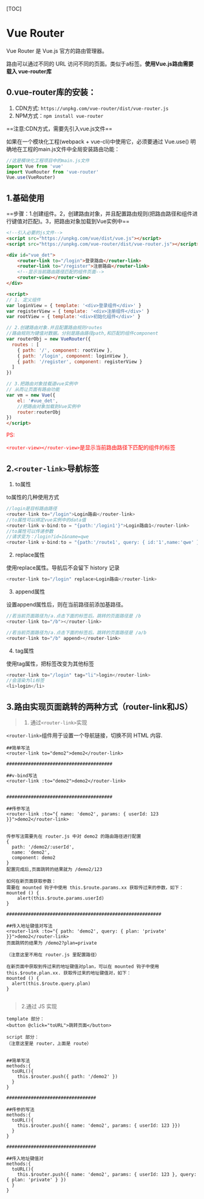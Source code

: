 [TOC]

# Vue Router

Vue Router 是 Vue.js 官方的路由管理器。

路由可以通过不同的 URL 访问不同的页面。类似于a标签。**使用Vue.js路由需要载入 vue-router库**

## 0.vue-router库的安装：

1. CDN方式: `https://unpkg.com/vue-router/dist/vue-router.js`
2. NPM方式：`npm install vue-router`

==注意:CDN方式，需要先引入vue.js文件==

如果在一个模块化工程(webpack + vue-cli)中使用它，必须要通过 Vue.use() 明确地在工程的main.js文件中全局安装路由功能：

```js
//这是模块化工程项目中的main.js文件
import Vue from 'vue'
import VueRouter from 'vue-router'
Vue.use(VueRouter)

```


## 1.基础使用

==步骤：1.创建组件。2，创建路由对象，并且配置路由规则(把路由路径和组件进行键值对匹配)。3，把路由对象加载到Vue实例中==

```html
<!--引入必要的js文件-->
<script src="https://unpkg.com/vue/dist/vue.js"></script>
<script src="https://unpkg.com/vue-router/dist/vue-router.js"></script>

<div id="vue_det">
    <router-link to="/login">登录路由</router-link>
    <router-link to="/register">注册路由</router-link>
    <!--显示当前路由路径匹配的组件页面-->
    <router-view></router-view>
</div>

<script>
// 1. 定义组件
var loginView = { template: '<div>登录组件</div>' }
var registerView = { template: '<div>注册组件</div>' }
var rootView = { template:'<div>初始化组件</div>' }

// 2.创建路由对象.并且配置路由规则routes
//路由规则为键值对数据。分别是路由路径path,和匹配的组件component
var routerObj = new VueRouter({
  routes : [
    { path: '/', component: rootView },
    { path: '/login', component: loginView },
    { path: '/register', component: registerView }
  ]
})

// 3.把路由对象挂载道vue实例中
// 从而让页面有路由功能
var vm = new Vue({
    el: '#vue_det',   
    //把路由对象加载到Vue实例中
    router:routerObj    
})
</script>
```

<font color="red">
PS:

`<router-view></router-view>`是显示当前路由路径下匹配的组件的标签
</font>

## 2.`<router-link>`导航标签

1. to属性

to属性的几种使用方式
```js
//login是目标路由路径
<router-link to="/login">Login路由</router-link>
//to属性可以绑定vue实例中的data值
<router-link v-bind:to = "{path:'/login1'}">Login路由1</router-link>
//to属性可以传递参数
//请求变为：/login?id=1&name=qwe
<router-link v-bind:to = "{path:'/route1', query: { id:'1',name:'qwe' }}">Login路由2</router-link>
```

2. replace属性

使用replace属性。导航后不会留下 history 记录
```js
<router-link to="/login" replace>Login路由</router-link>
```

3. append属性

 设置append属性后，则在当前路径前添加基路径。

 ```js
//若当前页面路径为/a.点击下面的标签后。跳转的页面路径是 /b
<router-link to="/b"></router-link>

//若当前页面路径为/a.点击下面的标签后。跳转的页面路径是 /a/b
<router-link to="/b" append></router-link>
 ```

4. tag属性

使用tag属性，把标签改变为其他标签

```js
<router-link to="/login" tag="li">login</router-link>
//会渲染为li标签
<li>login</li>
```

## 3.路由实现页面跳转的两种方式（router-link和JS）

> 1. 通过`<router-link>`实现

`<router-link>`组件用于设置一个导航链接，切换不同 HTML 内容.

```
##简单写法
<router-link to="demo2">demo2</router-link>

#######################################

##v-bind写法
<router-link :to="demo2">demo2</router-link>


#######################################

##传参写法
<router-link :to="{ name: 'demo2', params: { userId: 123 }}">demo2</router-link>


传参写法需要先在 router.js 中对 demo2 的路由路径进行配置
{
  path: '/demo2/:userId',
  name: 'demo2',
  component: demo2
}
配置完成后,页面跳转的结果就为 /demo2/123

如何在新页面获取参数：
需要在 mounted 钩子中使用 this.$route.params.xx 获取传过来的参数，如下：
mounted () {
    alert(this.$route.params.userId)
}

#########################################################

##传入地址键值对写法
<router-link :to="{ path: 'demo2', query: { plan: 'private' }}">demo2</router-link>
页面跳转的结果为 /demo2?plan=private

（注意这里不用在 router.js 里配置路径）

在新页面中获取到传过来的地址键值对plan，可以在 mounted 钩子中使用 this.$route.plan.xx. 获取传过来的地址键值对，如下：
mounted () {
  alert(this.$route.query.plan)
}


```


> 2.通过 JS 实现

```
template 部分：
<button @click="toURL">跳转页面</button>

script 部分：
（注意这里是 router，上面是 route）


##简单写法
methods:{
  toURL(){
    this.$router.push({ path: '/demo2' })
  }
}

#################################

##传参的写法
methods:{
  toURL(){
    this.$router.push({ name: 'demo2', params: { userId: 123 }})
  }
}

#################################

##传入地址键值对
methods:{
  toURL(){
    this.$router.push({ name: 'demo2', params: { userId: 123 }, query: { plan: 'private' } })
  }
}


```